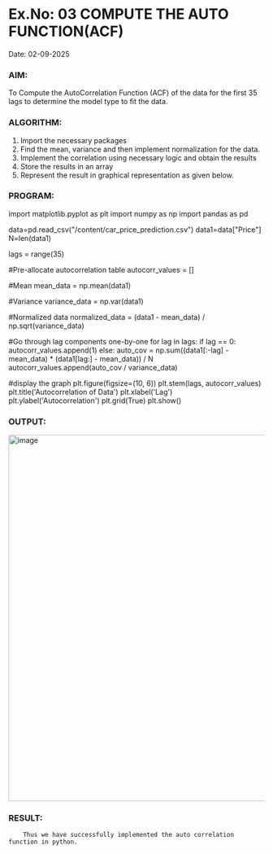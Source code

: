 # Ex.No: 03   COMPUTE THE AUTO FUNCTION(ACF)
Date: 02-09-2025

### AIM:
To Compute the AutoCorrelation Function (ACF) of the data for the first 35 lags to determine the model
type to fit the data.
### ALGORITHM:
1. Import the necessary packages
2. Find the mean, variance and then implement normalization for the data.
3. Implement the correlation using necessary logic and obtain the results
4. Store the results in an array
5. Represent the result in graphical representation as given below.
### PROGRAM:
import matplotlib.pyplot as plt
import numpy as np
import pandas as pd

data=pd.read_csv("/content/car_price_prediction.csv")
data1=data["Price"]
N=len(data1)

lags = range(35)


#Pre-allocate autocorrelation table
autocorr_values = []

#Mean
mean_data = np.mean(data1)

#Variance
variance_data = np.var(data1)

#Normalized data
normalized_data = (data1 - mean_data) / np.sqrt(variance_data)

#Go through lag components one-by-one
for lag in lags:
 if lag == 0:
  autocorr_values.append(1)
 else:
  auto_cov = np.sum((data1[:-lag] - mean_data) * (data1[lag:] - mean_data)) / N 
  autocorr_values.append(auto_cov / variance_data)
  
#display the graph
plt.figure(figsize=(10, 6))
plt.stem(lags, autocorr_values)
plt.title('Autocorrelation of Data')
plt.xlabel('Lag')
plt.ylabel('Autocorrelation')
plt.grid(True)
plt.show()

### OUTPUT:
<img width="1226" height="720" alt="image" src="https://github.com/user-attachments/assets/6eee9f2d-4340-40f4-b4eb-dcb183aae92f" />


### RESULT:
        Thus we have successfully implemented the auto correlation function in python.
